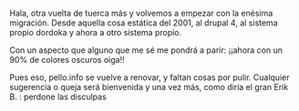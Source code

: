 Hala, otra vuelta de tuerca más y volvemos a empezar con la enésima migración. Desde aquella cosa estática del 2001, al drupal 4, al sistema propio dordoka y ahora a otro sistema propio.

Con un aspecto que alguno que me sé me pondrá a parir: ¡¡ahora con un 90% de colores oscuros oiga!!

Pues eso, pello.info se vuelve a renovar, y faltan cosas por pulir. Cualquier sugerencia o queja será bienvenida y una vez más, como diría el gran Erik B. : perdone las disculpas